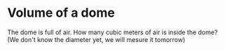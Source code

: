 # Volume of a dome
The dome is full of air. How many cubic meters of air is inside the dome?
(We don't know the diameter yet, we will mesure it tomorrow)
